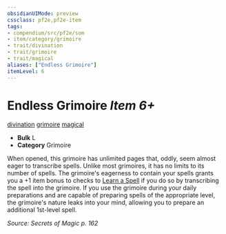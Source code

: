 ```yaml
---
obsidianUIMode: preview
cssclass: pf2e,pf2e-item
tags:
- compendium/src/pf2e/som
- item/category/grimoire
- trait/divination
- trait/grimoire
- trait/magical
aliases: ["Endless Grimoire"]
itemLevel: 6
---
```

# Endless Grimoire *Item 6+*  
[divination](../../../rules/traits/divination.md)  [grimoire](../../../rules/traits/grimoire-som.md)  [magical](../../../rules/traits/magical.md)  

- **Bulk** L
- **Category** Grimoire

When opened, this grimoire has unlimited pages that, oddly, seem almost eager to transcribe spells. Unlike most grimoires, it has no limits to its number of spells. The grimoire's eagerness to contain your spells grants you a +1 item bonus to checks to [Learn a Spell](../../../rules/actions/learn-a-spell.md) if you do so by transcribing the spell into the grimoire. If you use the grimoire during your daily preparations and are capable of preparing spells of the appropriate level, the grimoire's nature leaks into your mind, allowing you to prepare an additional 1st-level spell.

*Source: Secrets of Magic p. 162*